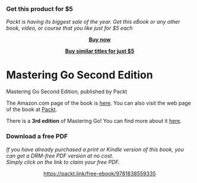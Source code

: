 
### Get this product for $5

<i>Packt is having its biggest sale of the year. Get this eBook or any other book, video, or course that you like just for $5 each</i>


<b><p align='center'>[Buy now](https://packt.link/9781838559335)</p></b>


<b><p align='center'>[Buy similar titles for just $5](https://subscription.packtpub.com/search)</p></b>


# Mastering Go Second Edition
Mastering Go Second Edition, published by Packt


The Amazon.com page of the book is [here](https://www.amazon.com/Mastering-production-applications-concurrency-structures/dp/1838559337/).
You can also visit the web page of the book at [Packt](https://www.packtpub.com/programming/mastering-go-second-edition).

There is a **3rd edition** of Mastering Go! You can find more about it [here](https://github.com/mactsouk/mastering-Go-3rd).
### Download a free PDF

 <i>If you have already purchased a print or Kindle version of this book, you can get a DRM-free PDF version at no cost.<br>Simply click on the link to claim your free PDF.</i>
<p align="center"> <a href="https://packt.link/free-ebook/9781838559335">https://packt.link/free-ebook/9781838559335 </a> </p>